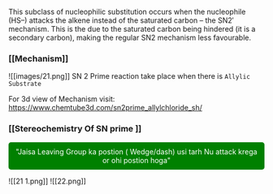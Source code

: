 This subclass of nucleophilic substitution occurs when the nucleophile (HS–) attacks the alkene instead of the saturated carbon – the SN2′ mechanism. This is the due to the saturated carbon being hindered (it is a secondary carbon), making the regular SN2 mechanism less favourable.

### [[Mechanism]]


![[images/21.png]]
SN 2 Prime reaction take place when there is `Allylic Substrate`

For  3d view of Mechanism visit: 
https://www.chemtube3d.com/sn2prime_allylchloride_sh/


### [[Stereochemistry Of SN prime ]]


<div style="background-color: green; color: white; padding: 10px; border-radius: 5px; text-align: center;">
     "Jaisa Leaving Group ka postion ( Wedge/dash) usi tarh Nu attack krega or ohi postion hoga"
</div>

![[21 1.png]]
![[22.png]]




